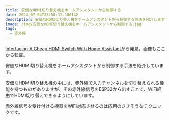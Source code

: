 ```yaml
---
title: 安価なHDMI切り替え機をホームアシスタントから制御する
date: 2024-07-04T23:50:12.106142
description: 安価なHDMI切り替え機をホームアシスタントから制御する方法を紹介します
image: /img/安価なHDMI切り替え機をホームアシスタントから制御する.jpg
tags:
  - 赤外線
---
```

[Interfacing A Cheap HDMI Switch With Home Assistant](https://hackaday.com/2024/06/07/interfacing-a-cheap-hdmi-switch-with-home-assistant/)から発見。画像もここから転載。

安価なHDMI切り替え機をホームアシスタントから制御する手法を紹介しています。

安価なHDMI切り替え機の中には、赤外線で入力チャンネルを切り替えられる機能を持つものがありますが、その赤外線信号をESP32から出すことで、WiFi経由でHDMI切り替えできるようにしています。

赤外線信号を受け付ける機器をWiFi対応させるのは応用のききそうなテクニックです。



